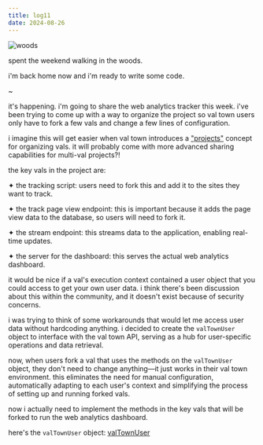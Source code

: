 ```yaml
---
title: log11
date: 2024-08-26
---
```


![woods](https://res.cloudinary.com/dcwnusepx/image/upload/v1724702197/tseeley/IMG_1965_zus2hp.jpg)

spent the weekend walking in the woods. 

i'm back home now and i'm ready to write some code.

~ 

it's happening. i'm going to share the web analytics tracker this week. i've been trying to come up with a way to organize the project so val town users only have to fork a few vals and change a few lines of configuration. 

i imagine this will get easier when val town introduces a ["projects"](https://github.com/val-town/val-town-product/discussions/139) concept for organizing vals. it will probably come with more advanced sharing capabilities for multi-val projects?!

the key vals in the project are:

✦ the tracking script: users need to fork this and add it to the sites they want to track.

✦ the track page view endpoint: this is important because it adds the page view data to the database, so users will need to fork it.

✦ the stream endpoint: this streams data to the application, enabling real-time updates.

✦ the server for the dashboard: this serves the actual web analytics dashboard.

it would be nice if a val's execution context contained a user object that you could access to get your own user data. i think there's been discussion about this within the community, and it doesn't exist because of security concerns.

i was trying to think of some workarounds that would let me access user data without hardcoding anything. i decided to create the `valTownUser` object to interface with the val town API, serving as a hub for user-specific operations and data retrieval. 

now, when users fork a val that uses the methods on the `valTownUser` object, they don't need to change anything—it just works in their val town environment. this eliminates the need for manual configuration, automatically adapting to each user's context and simplifying the process of setting up and running forked vals.

now i actually need to implement the methods in the key vals that will be forked to run the web analytics dashboard.

here's the `valTownUser` object: [valTownUser](https://www.val.town/v/iamseeley/valTownUser)

<!-- <div id="valTownUser" data-val-id="b6022d92-63c4-11ef-87c3-de64eea55b61"></div> -->